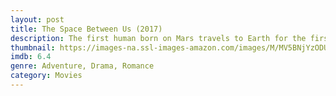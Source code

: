```yaml
---
layout: post
title: The Space Between Us (2017)
description: The first human born on Mars travels to Earth for the first time, experiencing the wonders of the planet through fresh eyes. He embarks on an adventure with a street smart girl to discover how he came to be.
thumbnail: https://images-na.ssl-images-amazon.com/images/M/MV5BNjYzODU1OTkwN15BMl5BanBnXkFtZTgwMDA3MTMwMDI@._V1_QL50_SY1000_CR0,0,675,1000_AL_.jpg
imdb: 6.4
genre: Adventure, Drama, Romance
category: Movies
---
```

